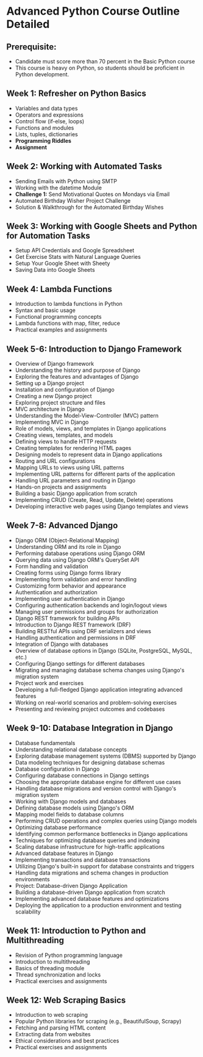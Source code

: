 # Advanced Python Course Outline Detailed

## Prerequisite:

- Candidate must score more than 70 percent in the Basic Python course
- This course is heavy on Python, so students should be proficient in Python development.

## Week 1: Refresher on Python Basics

- Variables and data types
- Operators and expressions
- Control flow (if-else, loops)
- Functions and modules
- Lists, tuples, dictionaries
- **Programming Riddles**
- **Assignment**

## Week 2: Working with Automated Tasks

- Sending Emails with Python using SMTP
- Working with the datetime Module
- **Challenge 1:** Send Motivational Quotes on Mondays via Email
- Automated Birthday Wisher Project Challenge
- Solution & Walkthrough for the Automated Birthday Wishes

## Week 3: Working with Google Sheets and Python for Automation Tasks

- Setup API Credentials and Google Spreadsheet
- Get Exercise Stats with Natural Language Queries
- Setup Your Google Sheet with Sheety
- Saving Data into Google Sheets

## Week 4: Lambda Functions

- Introduction to lambda functions in Python
- Syntax and basic usage
- Functional programming concepts
- Lambda functions with map, filter, reduce
- Practical examples and assignments

## Week 5-6: Introduction to Django Framework

- Overview of Django framework
- Understanding the history and purpose of Django
- Exploring the features and advantages of Django
- Setting up a Django project
- Installation and configuration of Django
- Creating a new Django project
- Exploring project structure and files
- MVC architecture in Django
- Understanding the Model-View-Controller (MVC) pattern
- Implementing MVC in Django
- Role of models, views, and templates in Django applications
- Creating views, templates, and models
- Defining views to handle HTTP requests
- Creating templates for rendering HTML pages
- Designing models to represent data in Django applications
- Routing and URL configurations
- Mapping URLs to views using URL patterns
- Implementing URL patterns for different parts of the application
- Handling URL parameters and routing in Django
- Hands-on projects and assignments
- Building a basic Django application from scratch
- Implementing CRUD (Create, Read, Update, Delete) operations
- Developing interactive web pages using Django templates and views

## Week 7-8: Advanced Django

- Django ORM (Object-Relational Mapping)
- Understanding ORM and its role in Django
- Performing database operations using Django ORM
- Querying data using Django ORM's QuerySet API
- Form handling and validation
- Creating forms using Django forms library
- Implementing form validation and error handling
- Customizing form behavior and appearance
- Authentication and authorization
- Implementing user authentication in Django
- Configuring authentication backends and login/logout views
- Managing user permissions and groups for authorization
- Django REST framework for building APIs
- Introduction to Django REST framework (DRF)
- Building RESTful APIs using DRF serializers and views
- Handling authentication and permissions in DRF
- Integration of Django with databases
- Overview of database options in Django (SQLite, PostgreSQL, MySQL, etc.)
- Configuring Django settings for different databases
- Migrating and managing database schema changes using Django's migration system
- Project work and exercises
- Developing a full-fledged Django application integrating advanced features
- Working on real-world scenarios and problem-solving exercises
- Presenting and reviewing project outcomes and codebases

## Week 9-10: Database Integration in Django

- Database fundamentals
- Understanding relational database concepts
- Exploring database management systems (DBMS) supported by Django
- Data modeling techniques for designing database schemas
- Database configuration in Django
- Configuring database connections in Django settings
- Choosing the appropriate database engine for different use cases
- Handling database migrations and version control with Django's migration system
- Working with Django models and databases
- Defining database models using Django's ORM
- Mapping model fields to database columns
- Performing CRUD operations and complex queries using Django models
- Optimizing database performance
- Identifying common performance bottlenecks in Django applications
- Techniques for optimizing database queries and indexing
- Scaling database infrastructure for high-traffic applications
- Advanced database features in Django
- Implementing transactions and database transactions
- Utilizing Django's built-in support for database constraints and triggers
- Handling data migrations and schema changes in production environments
- Project: Database-driven Django Application
- Building a database-driven Django application from scratch
- Implementing advanced database features and optimizations
- Deploying the application to a production environment and testing scalability

## Week 11: Introduction to Python and Multithreading

- Revision of Python programming language
- Introduction to multithreading
- Basics of threading module
- Thread synchronization and locks
- Practical exercises and assignments

## Week 12: Web Scraping Basics

- Introduction to web scraping
- Popular Python libraries for scraping (e.g., BeautifulSoup, Scrapy)
- Fetching and parsing HTML content
- Extracting data from websites
- Ethical considerations and best practices
- Practical exercises and assignments
